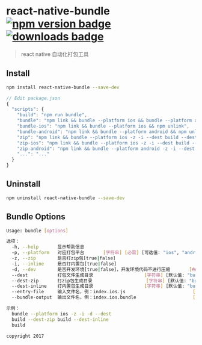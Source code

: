 # react-native-bundle [![npm version badge](https://badge.fury.io/js/react-native-bundle.svg)](https://www.npmjs.com/package/react-native-bundle) [![downloads badge](http://img.shields.io/npm/dm/react-native-bundle.svg)](http://img.shields.io/npm/dm/react-native-bundle.svg)

> react native 自动化打包工具


## Install

```sh
npm install react-native-bundle --save-dev
```

```javascript
// Edit package.json
{
  "scripts": {
    "build": "npm run bundle",
    "bundle": "npm link && bundle --platform ios && bundle --platform android && npm unlink",
    "bundle-ios": "npm link && bundle --platform ios && npm unlink",
    "bundle-android": "npm link && bundle --platform android && npm unlink",
    "zip": "npm link && bundle --platform ios -z -i --dest build --dest-zip build --dest-inline build && bundle --platform android -z -i --dest build --dest-zip build --dest-inline build && npm unlink",
    "zip-ios": "npm link && bundle --platform ios -z -i --dest build --dest-zip build --dest-inline build && npm unlink",
    "zip-android": "npm link && bundle --platform android -z -i --dest build --dest-zip build --dest-inline build && npm unlink",
    "...": "..."
  }
}
```


## Uninstall

```bash
npm uninstall react-native-bundle --save-dev
```


## Bundle Options

```bash
Usage: bundle [options]

选项：
  -h, --help       显示帮助信息                                           [布尔]
  -p, --platform   对应打包平台       [字符串] [必需] [可选值: "ios", "android"]
  -z, --zip        是否打zip包[true|false]                                [布尔]
  -i, --inline     是否打内置包[true|false]                               [布尔]
  -d, --dev        是否开发环境[true|false]，开发环境代码不进行压缩       [布尔]
  --dest           打包文件生成目录                   [字符串] [默认值: "build"]
  --dest-zip       打zip包生成目录                    [字符串] [默认值: "build"]
  --dest-inline    打内置包生成目录                   [字符串] [默认值: "build"]
  --entry-file     输入文件名，例：index.ios.js                         [字符串]
  --bundle-output  输出文件名，例：index.ios.bundle                     [字符串]

示例：
  bundle --platform ios -z -i -d --dest
  build --dest-zip build --dest-inline
  build

copyright 2017
```
